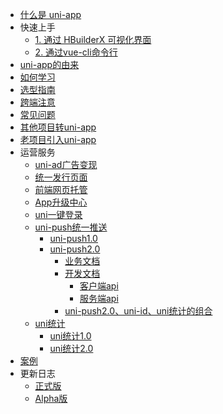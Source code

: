 * [什么是 uni-app](README.md)
* 快速上手
  * [1. 通过 HBuilderX 可视化界面](quickstart-hx.md)
  * [2. 通过vue-cli命令行](quickstart-cli.md)
* [uni-app的由来](history.md)
* [如何学习](resource.md)
* [选型指南](select.md)
* [跨端注意](matter.md)
* [常见问题](faq.md)
* [其他项目转uni-app](translate.md)
* [老项目引入uni-app](hybrid.md)
* 运营服务
  * [uni-ad广告变现](uni-ad.md)
  * [统一发行页面](m3w.md)
  * [前端网页托管](uniCloud/hosting.md)
  * [App升级中心](uniCloud/upgrade-center.md)
  * [uni一键登录](univerify.md)
  * [uni-push统一推送](unipush.md)
	* [uni-push1.0](unipush-v1.md)
	* [uni-push2.0](unipush-v2.md)
		* [业务文档](unipush-v2.md)
		* [开发文档](api/plugins/push.md)
			* [客户端api](api/plugins/push.md)
			* [服务端api](uniCloud/uni-cloud-push/api.md)
		* [uni-push2.0、uni-id、uni统计的组合](uniCloud/uni-cloud-push/mate.md)
  * [uni统计](uni-stat.md)
    * [uni统计1.0](uni-stat-v1.md)
    * [uni统计2.0](uni-stat-v2.md)
* [案例](case.md)
* 更新日志
  * [正式版](release.md)
  * [Alpha版](release-note-alpha.md)
